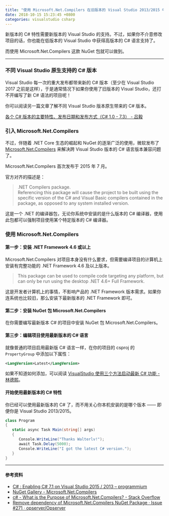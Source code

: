 ```yaml
---
title: "使用 Microsoft.Net.Compilers 在旧版本的 Visual Studio 2013/2015 中开启新的 C# 7.x 语法"
date: 2018-10-15 15:23:45 +0800
categories: visualstudio csharp
---
```


新版本的 C# 特性需要新版本的 Visual Studio 的支持。不过，如果你不介意修改项目的话，你也能在低版本的 Visual Studio 中获得高版本的 C# 语言支持了。

而使用 Microsoft.Net.Compilers 这款 NuGet 包就可以做到。

---

<div id="toc"></div>

### 不同 Visual Studio 原生支持的 C# 版本

Visual Studio 每一次的重大发布都带来新的 C# 版本（至少在 Visual Studio 2017 之前是这样），于是通常情况下如果你使用了旧版本的 Visual Studio，还打不开编写了新 C# 语法的项目呢！

你可以阅读另一篇文章了解不同 Visual Studio 版本原生带来的 C# 版本。

[各个 C# 版本的主要特性、发布日期和发布方式（C# 1.0 - 7.3） - 吕毅](/post/csharp-version-histories.html)

### 引入 Microsoft.Net.Compilers

不过，伴随着 .NET Core 生态的崛起和 NuGet 的逐渐广泛的使用，微软发布了 [Microsoft.Net.Compilers](https://www.nuget.org/packages/Microsoft.Net.Compilers/) 来解决跨 Visual Studio 版本的 C# 语言版本兼容问题了。

Microsoft.Net.Compilers 首次发布于 2015 年 7 月。

官方对齐的描述是：

> .NET Compilers package.  
> Referencing this package will cause the project to be built using the specific version of the C# and Visual Basic compilers contained in the package, as opposed to any system installed version.

这是一个 .NET 的编译器包，无论你系统中安装的是什么版本的 C# 编译器，使用此包都可以强制项目使用某个特定版本的 C# 编译器。

### 使用 Microsoft.Net.Compilers

#### 第一步：安装 .NET Framework 4.6 或以上

Microsoft.Net.Compilers 对项目本身没有什么要求，但需要编译项目的计算机上安装有完整功能的 .NET Framework 4.6 及以上版本。

> This package can be used to compile code targeting any platform, but can only be run using the desktop .NET 4.6+ Full Framework.

这是开发者计算机上的事情，不影响产品的 .NET Framework 版本需求。如果你连系统也比较旧，那么安装下最新版本的 .NET Framework 即可。

#### 第二步：安装 NuGet 包 Microsoft.Net.Compilers

在你需要编写最新版本 C# 的项目中安装 NuGet 包 Microsoft.Net.Compilers。

#### 第三步：编辑项目使用最新版本的 C# 语言

就像普通的项目启用最新版 C# 语言一样，在你的项目的 csproj 的 `PropertyGroup` 中添加以下属性：

```xml
<LangVersion>Latest</LangVersion>
```

如果不知道如何添加，可以阅读 [VisualStudio 使用三个方法启动最新 C# 功能 - 林德熙](https://blog.lindexi.com/post/VisualStudio-%E4%BD%BF%E7%94%A8%E4%B8%89%E4%B8%AA%E6%96%B9%E6%B3%95%E5%90%AF%E5%8A%A8%E6%9C%80%E6%96%B0-C-%E5%8A%9F%E8%83%BD.html)。

#### 开始使用最新版本的 C# 特性

你已经可以使用最新版本的 C# 了，而不用关心你本机安装的是哪个版本 —— 即便你是 Visual Studio 2013/2015。

```csharp
class Program
{
   static async Task Main(string[] args)
   {
      Console.WriteLine("Thanks Walterlv!");
      await Task.Delay(5000);
      Console.WriteLine("I got the latest C# version.");
   }
}
```

---

#### 参考资料

- [C# : Enabling C# 7.1 on Visual Studio 2015 / 2013 – programmium](https://programmium.wordpress.com/2017/11/13/c-enabling-c-7-1-on-visual-studio-2015-2013/)
- [NuGet Gallery - Microsoft.Net.Compilers](https://www.nuget.org/packages/Microsoft.Net.Compilers/)
- [c# - What is the Purpose of Microsoft.Net.Compilers? - Stack Overflow](https://stackoverflow.com/a/34548597/6233938)
- [Remove dependency of Microsoft.Net.Compilers NuGet Package · Issue #271 · opserver/Opserver](https://github.com/opserver/Opserver/issues/271)
